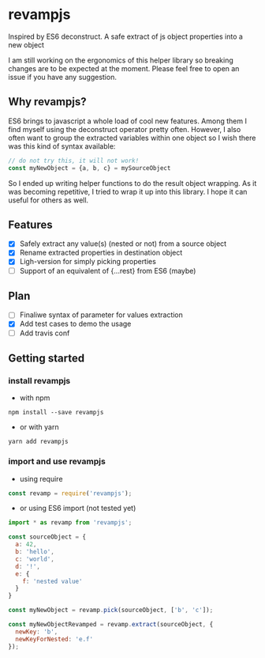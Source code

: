 # revampjs
Inspired by ES6 deconstruct. A safe extract of js object properties into a new object

I am still working on the ergonomics of this helper library so breaking changes are to be expected at the moment.
Please feel free to open an issue if you have any suggestion.

## Why revampjs?
ES6 brings to javascript a whole load of cool new features. Among them I find myself using the deconstruct operator pretty often.
However, I also often want to group the extracted variables within one object so I wish there was this kind of syntax available:
```javascript
// do not try this, it will not work!
const myNewObject = {a, b, c} = mySourceObject
```

So I ended up writing helper functions to do the result object wrapping. As it was becoming repetitive, I tried to wrap it up into this library. I hope it can useful for others as well.

## Features
- [x] Safely extract any value(s) (nested or not) from a source object
- [x] Rename extracted properties in destination object
- [x] Ligh-version for simply picking properties
- [ ] Support of an equivalent of {...rest} from ES6 (maybe)

## Plan
- [ ] Finaliwe syntax of parameter for values extraction
- [x] Add test cases to demo the usage
- [ ] Add travis conf

## Getting started

### install revampjs
- with npm
```
npm install --save revampjs
```
- or with yarn
```
yarn add revampjs
```

### import and use revampjs
- using require
```javascript
const revamp = require('revampjs');
```
- or using ES6 import (not tested yet)
```javascript
import * as revamp from 'revampjs';
```

```javascript
const sourceObject = {
  a: 42,
  b: 'hello',
  c: 'world',
  d: '!',
  e: {
    f: 'nested value'
  }
}

const myNewObject = revamp.pick(sourceObject, ['b', 'c']);

const myNewObjectRevamped = revamp.extract(sourceObject, {
  newKey: 'b',
  newKeyForNested: 'e.f'
});
```
